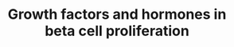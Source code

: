 ---
annotations:
- id: PW:0001140
  parent: regulatory pathway
  type: Pathway Ontology
  value: calcium/calcium-mediated signaling pathway
- id: CL:0000169
  parent: native cell
  type: Cell Type Ontology
  value: type B pancreatic cell
- id: PW:0000143
  parent: regulatory pathway
  type: Pathway Ontology
  value: insulin signaling pathway
- id: PW:0000329
  parent: signaling pathway
  type: Pathway Ontology
  value: transforming growth factor-beta superfamily mediated signaling pathway
- id: PW:0000232
  parent: signaling pathway
  type: Pathway Ontology
  value: phosphatidylinositol 3-kinase-Akt signaling pathway
- id: PW:0000158
  parent: signaling pathway
  type: Pathway Ontology
  value: Ras family mediated signaling pathway
authors:
- Leyla Onder
- Cereno98
- Tesic petra
- Egonw
- Khanspers
- Eweitz
- Ddigles
citedin: ''
communities: []
description: 'Several growth factors and hormones interact with particular beta-cell
  receptors to start intracellular signaling pathways that encourage cell division
  and growth. Hormones including prolactin (PRL), thyroid hormone (TH), growth hormone
  (GH), glucagon-like peptide-1 (GLP-1), insulin-like growth factor-1 (IGF-1), and
  others have been closely linked. The modulation of B-cell proliferation has been
  linked to growth factors such as IGF-1, members of the epidermal growth factor (EGF)
  family, nerve growth factor (NGF), members of the transforming growth factor (TGF)-superfamily,
  placental growth factor (PLGF), and their corresponding receptors. This pathway
  provides information on how these various factors are realized. The figure is based
  on Jiang et al. (2018, doi: 10.3892/etm.2018.6603).'
last-edited: 2025-07-09
ndex: null
organisms:
- Homo sapiens
redirect_from:
- /index.php/Pathway:WP5385
- /instance/WP5385
- /instance/WP5385_r139857
revision: r139857
schema-jsonld:
- '@context': https://schema.org/
  '@id': https://wikipathways.github.io/pathways/WP5385.html
  '@type': Dataset
  creator:
    '@type': Organization
    name: WikiPathways
  description: 'Several growth factors and hormones interact with particular beta-cell
    receptors to start intracellular signaling pathways that encourage cell division
    and growth. Hormones including prolactin (PRL), thyroid hormone (TH), growth hormone
    (GH), glucagon-like peptide-1 (GLP-1), insulin-like growth factor-1 (IGF-1), and
    others have been closely linked. The modulation of B-cell proliferation has been
    linked to growth factors such as IGF-1, members of the epidermal growth factor
    (EGF) family, nerve growth factor (NGF), members of the transforming growth factor
    (TGF)-superfamily, placental growth factor (PLGF), and their corresponding receptors.
    This pathway provides information on how these various factors are realized. The
    figure is based on Jiang et al. (2018, doi: 10.3892/etm.2018.6603).'
  keywords:
  - AKT1
  - AKT2
  - AKT3
  - BRAF
  - CDK2
  - CDK4
  - CRTC2
  - Ca²⁺
  - DLK1
  - ERK 1
  - ERK 2
  - EZH2
  - FLT1
  - FOXM1
  - FOXO1
  - IGF-1
  - IGF-1R
  - IR
  - Insulin
  - KRAS
  - NFAT
  - P16ink4a
  - PDGFA
  - PDGFRA
  - PDX1
  - PI3K
  - PLGF
  - RASSF1
  - Rab43
  - SMAD7
  - T3
  - T4
  - TGFB1
  - TGFB1R
  - TRs
  - cMyc
  license: CC0
  name: Growth factors and hormones in beta cell proliferation
seo: CreativeWork
title: Growth factors and hormones in beta cell proliferation
wpid: WP5385
---